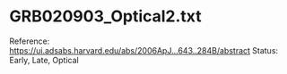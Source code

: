 # GRB020903_Optical2.txt

Reference: https://ui.adsabs.harvard.edu/abs/2006ApJ...643..284B/abstract
Status: Early, Late, Optical